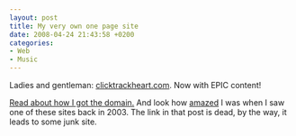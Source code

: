 ```yaml
---
layout: post
title: My very own one page site
date: 2008-04-24 21:43:58 +0200
categories:
- Web
- Music
---
```

Ladies and gentleman: <a href="http://www.clicktrackheart.com">clicktrackheart.com</a>. Now with EPIC content!

<a href="http://www.rusiczki.net/2008/03/12/free-email-for-all-sneaker-pimps-fans/">Read  about how I got the domain.</a> And look how <a href="http://www.rusiczki.net/2003/03/29/what-to-do-with-some-excess-money/">amazed</a> I was when I saw one of these sites back in 2003. The link in that post is dead, by the way, it leads to some junk site.
